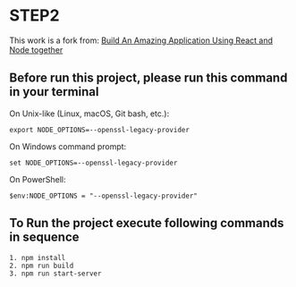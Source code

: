 # STEP2
This work is a fork from:
[Build An Amazing Application Using React and Node together](https://javascript.plainenglish.io/build-an-amazing-application-using-react-and-nodejs-together-fad13ab7b49c)

## Before run this project, please run this command in your terminal
On Unix-like (Linux, macOS, Git bash, etc.):
   
    export NODE_OPTIONS=--openssl-legacy-provider

On Windows command prompt:
    
    set NODE_OPTIONS=--openssl-legacy-provider

On PowerShell:
    
    $env:NODE_OPTIONS = "--openssl-legacy-provider"

## To Run the project execute following commands in sequence

    1. npm install
    2. npm run build
    3. npm run start-server